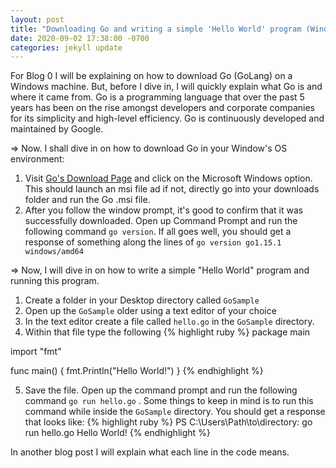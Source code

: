 ```yaml
---
layout: post
title: "Downloading Go and writing a simple 'Hello World' program (Windows)"
date: 2020-09-02 17:38:00 -0700
categories: jekyll update
---
```

For Blog 0 I will be explaining on how to download Go (GoLang) on a Windows machine. But, before I dive in, I will quickly explain what Go is and where it came from. Go is a programming language that over the past 5 years has been on the rise amongst developers and corporate companies for its simplicity and high-level efficiency. Go is continuously developed and maintained by Google.

=> Now. I shall dive in on how to download Go in your Window's OS environment:
1) Visit [Go's Download Page][golang-download] and click on the Microsoft Windows option. This should launch an msi file ad if not, directly go into your downloads folder and run the Go .msi file.
2) After you follow the window prompt, it's good to confirm that it was successfully downloaded. Open up Command Prompt and run the following command `go version`. If all goes well, you should get a response of something along the lines of `go version go1.15.1 windows/amd64`

=> Now, I will dive in on how to write a simple "Hello World" program and running this program.
1) Create a folder in your Desktop directory called `GoSample`
2) Open up the `GoSample` older using a text editor of your choice
3) In the text editor create a file called `hello.go` in the `GoSample` directory.
4) Within that file type the following
{% highlight ruby %}
package main

import "fmt"

func main() {
    fmt.Println("Hello World!")
}
{% endhighlight %}

5) Save the file. Open up the command prompt and run the following command `go run hello.go` . Some things to keep in mind is to run this command while inside the `GoSample` directory. You should get a response that looks like:
{% highlight ruby %}
PS C:\Users\Path\to\directory\: go run hello.go
Hello World!
{% endhighlight %}

In another blog post I will explain what each line in the code means.


[golang-download]: https://golang.org/dl/